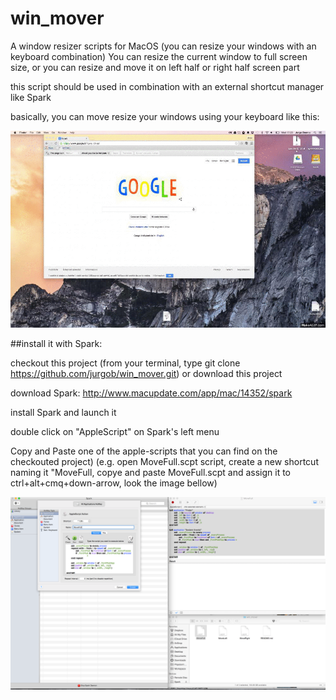 win_mover
=========

A window resizer scripts for MacOS (you can resize your windows with an keyboard combination)
You can resize the current window to full screen size, or you can resize and move it on left half or right half screen part

this script should be used in combination with an external shortcut manager like Spark

basically, you can move resize your windows using your keyboard like this:

![alt tag](https://raw.githubusercontent.com/jurgob/win_mover/master/readme_files/win_mover.gif)

##install it with Spark: 

checkout this project (from your terminal, type git clone https://github.com/jurgob/win_mover.git)
or download this project


download Spark: http://www.macupdate.com/app/mac/14352/spark

install Spark and launch it

double click on "AppleScript" on Spark's left menu

Copy and Paste one of the apple-scripts that you can find on the checkouted project)
(e.g. open MoveFull.scpt script, create a new shortcut naming it "MoveFull, copye and paste MoveFull.scpt and assign it to ctrl+alt+cmq+down-arrow, look the image bellow)

![alt tag](https://raw.githubusercontent.com/jurgob/win_mover/master/readme_files/create_shortcut_spark.png)


